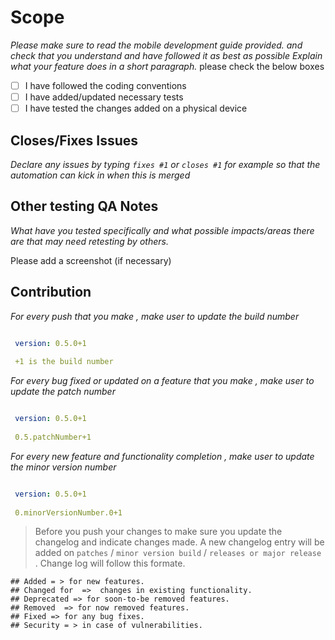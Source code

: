 # Scope

_Please make sure to read the mobile development guide provided.
and check that you understand and have followed it as best as possible Explain what your feature
does in a short paragraph._ please check the below boxes
- [ ] I have followed the coding conventions
- [ ] I have added/updated necessary tests
- [ ] I have tested the changes added on a physical device

## Closes/Fixes Issues
_Declare any issues by typing `fixes #1` or `closes #1` for example so that the automation can kick
in when this is merged_

## Other testing QA Notes
_What have you tested specifically and what possible impacts/areas there are that may need retesting
by others._

Please add a screenshot (if necessary)

## Contribution

_For every push that you make , make user to update the build number_
 
 ``` yaml

  version: 0.5.0+1
  
  +1 is the build number
 ```

_For every bug fixed or updated on a feature that you make , make user to update the patch number_

 
 ``` yaml

  version: 0.5.0+1
  
  0.5.patchNumber+1
 ```


 _For every new feature and functionality completion  , make user to update the minor version number_

 
 ``` yaml

  version: 0.5.0+1
  
  0.minorVersionNumber.0+1
 ```


> Before you push your changes to make sure you update the changelog and indicate changes made.
A new changelog entry will be added on `patches` / `minor version build` / `releases or major release` . 
Change log will follow this formate.

``` make
## Added = > for new features.
## Changed for  =>  changes in existing functionality.
## Deprecated => for soon-to-be removed features.
## Removed  => for now removed features.
## Fixed => for any bug fixes.
## Security = > in case of vulnerabilities.
```